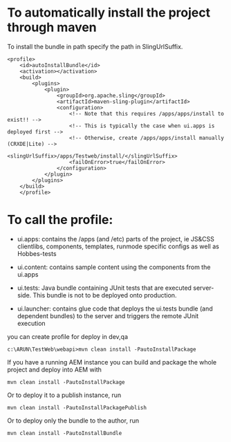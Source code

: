 To automatically install the project through maven 
==================================================

To install the bundle in path specify the path in SlingUrlSuffix.

	<profile>
		<id>autoInstallBundle</id>
		<activation></activation>
		<build>
			<plugins>
				<plugin>
					<groupId>org.apache.sling</groupId>
					<artifactId>maven-sling-plugin</artifactId>
					<configuration>
						<!-- Note that this requires /apps/apps/install to exist!! -->
						<!-- This is typically the case when ui.apps is deployed first -->
						<!-- Otherwise, create /apps/apps/install manually (CRXDE|Lite) -->
						<slingUrlSuffix>/apps/Testweb/install/</slingUrlSuffix>
						<failOnError>true</failOnError>
					</configuration>
				</plugin>
			</plugins>
		</build>
	    </profile>

To call the profile:
====================

* ui.apps: contains the /apps (and /etc) parts of the project, ie JS&CSS clientlibs, components, templates, runmode specific configs as well as Hobbes-tests

* ui.content: contains sample content using the components from the ui.apps

* ui.tests: Java bundle containing JUnit tests that are executed server-side. This bundle is not to be deployed onto production.

* ui.launcher: contains glue code that deploys the ui.tests bundle (and dependent bundles) to the server and triggers the remote JUnit execution

you can create profile for deploy in dev,qa

	c:\ARUN\TestWeb\webapi>mvn clean install -PautoInstallPackage

If you have a running AEM instance you can build and package the whole project and deploy into AEM with 

 	mvn clean install -PautoInstallPackage
    
Or to deploy it to a publish instance, run

    mvn clean install -PautoInstallPackagePublish
    
Or to deploy only the bundle to the author, run

    mvn clean install -PautoInstallBundle
